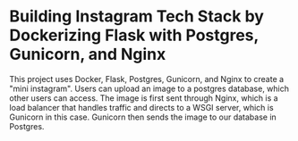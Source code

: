 # Building Instagram Tech Stack by Dockerizing Flask with Postgres, Gunicorn, and Nginx

This project uses Docker, Flask, Postgres, Gunicorn, and Nginx to create a "mini instagram". Users can upload an image to a postgres database, which other users can access. The image is first sent through Nginx, which is a load balancer that handles traffic and directs to a WSGI server, which is Gunicorn in this case. Gunicorn then sends the image to our database in Postgres. 


